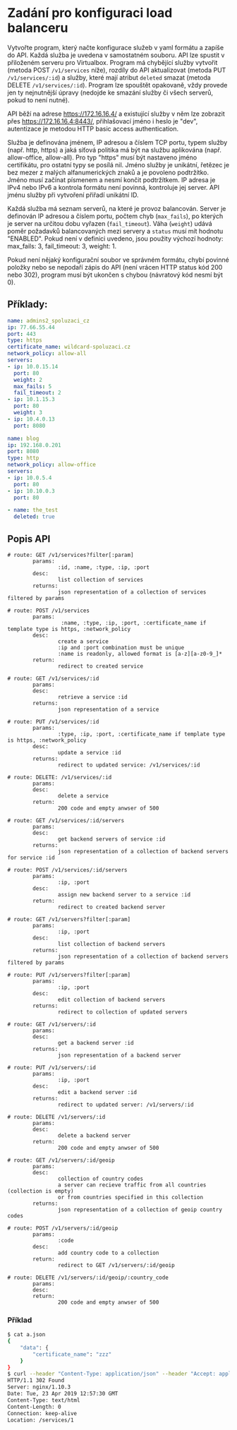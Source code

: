Zadání pro konfiguraci load balanceru
=====================================

Vytvořte program, který načte konfigurace služeb v yaml formátu a zapíše do
API. Každá služba je uvedena v samostatném souboru. API lze spustit
v přiloženém serveru pro Virtualbox. Program má chybějící služby vytvořit
(metoda POST `/v1/services` níže), rozdíly do API aktualizovat (metoda PUT
`/v1/services/:id`) a služby, které mají atribut `deleted` smazat (metoda
DELETE `/v1/services/:id`). Program lze spouštět opakovaně, vždy provede jen ty
nejnutnější úpravy (nedojde ke smazání služby či všech serverů, pokud to není
nutné).

API běží na adrese https://172.16.16.4/ a existující služby v něm lze zobrazit
přes https://172.16.16.4:8443/, přihlašovací jméno i heslo je "dev",
autentizace je metodou HTTP basic access authentication.

Služba je definována jménem, IP adresou a číslem TCP portu, typem služby (např.
http, https) a jaká síťová politika má být na službu aplikována (např.
allow-office, allow-all). Pro typ "https" musí být nastaveno jméno certifikátu,
pro ostatní typy se posílá nil. Jméno služby je unikátní, řetězec je bez mezer
z malých alfanumerických znaků a je povoleno podtržítko. Jméno musí začínat
písmenem a nesmí končit podtržítkem. IP adresa je IPv4 nebo IPv6 a kontrola
formátu není povinná, kontroluje jej server. API jménu služby při vytvoření
přiřadí unikátní ID.

Každá služba má seznam serverů, na které je provoz balancován. Server je
definován IP adresou a číslem portu, počtem chyb (`max_fails`), po kterých je
server na určitou dobu vyřazen (`fail_timeout`). Váha (`weight`) udává poměr
požadavků balancovaných mezi servery a `status` musí mít hodnotu "ENABLED".
Pokud není v definici uvedeno, jsou použity výchozí hodnoty: max_fails: 3,
fail_timeout: 3, weight: 1.

Pokud není nějaký konfigurační soubor ve správném formátu, chybí povinné
položky nebo se nepodaří zápis do API (není vrácen HTTP status kód 200 nebo
302), program musí být ukončen s chybou (návratový kód nesmí být 0).


Příklady:
---------

```yaml
name: admins2_spoluzaci_cz
ip: 77.66.55.44
port: 443
type: https
certificate_name: wildcard-spoluzaci.cz
network_policy: allow-all
servers:
- ip: 10.0.15.14
  port: 80
  weight: 2
  max_fails: 5
  fail_timeout: 2
- ip: 10.1.15.3
  port: 80
  weight: 3
- ip: 10.4.0.13
  port: 8080
```

```yaml
name: blog
ip: 192.168.0.201
port: 8080
type: http
network_policy: allow-office
servers:
- ip: 10.0.5.4
  port: 80
- ip: 10.10.0.3
  port: 80
```

```yaml
- name: the_test
  deleted: true
```


Popis API
---------

~~~
# route: GET /v1/services?filter[:param]
        params:
                :id, :name, :type, :ip, :port
        desc:
                list collection of services
        returns:
                json representation of a collection of services filtered by params

# route: POST /v1/services
        params:
                 :name, :type, :ip, :port, :certificate_name if template type is https, :network_policy
        desc:
                create a service
                :ip and :port combination must be unique
                :name is readonly, allowed format is [a-z][a-z0-9_]*
        return:
                redirect to created service

# route: GET /v1/services/:id
        params:
        desc:
                retrieve a service :id
        returns:
                json representation of a service

# route: PUT /v1/services/:id
        params:
                :type, :ip, :port, :certificate_name if template type is https, :network_policy
        desc:
                update a service :id
        returns:
                redirect to updated service: /v1/services/:id

# route: DELETE: /v1/services/:id
        params:
        desc:
                delete a service
        return:
                200 code and empty anwser of 500

# route: GET /v1/services/:id/servers
        params:
        desc:
                get backend servers of service :id
        returns:
                json representation of a collection of backend servers for service :id

# route: POST /v1/services/:id/servers
        params:
                :ip, :port
        desc:
                assign new backend server to a service :id
        return:
                redirect to created backend server

# route: GET /v1/servers?filter[:param]
        params:
                :ip, :port
        desc:
                list collection of backend servers
        returns:
                json representation of a collection of backend servers filtered by params

# route: PUT /v1/servers?filter[:param]
        params:
                :ip, :port
        desc:
                edit collection of backend servers
        returns:
                redirect to collection of updated servers

# route: GET /v1/servers/:id
        params:
        desc:
                get a backend server :id
        returns:
                json representation of a backend server

# route: PUT /v1/servers/:id
        params:
                :ip, :port
        desc:
                edit a backend server :id
        returns:
                redirect to updated server: /v1/servers/:id

# route: DELETE /v1/servers/:id
        params:
        desc:
                delete a backend server
        return:
                200 code and empty anwser of 500

# route: GET /v1/servers/:id/geoip
        params:
        desc:
                collection of country codes
                a server can recieve traffic from all countries (collection is empty)
                or from countries specified in this collection
        returns:
                json representation of a collection of geoip country codes

# route: POST /v1/servers/:id/geoip
        params:
                :code
        desc:
                add country code to a collection
        return:
                redirect to GET /v1/servers/:id/geoip

# route: DELETE /v1/servers/:id/geoip/:country_code
        params:
        desc:
        return:
                200 code and empty anwser of 500

~~~

### Příklad

```bash
$ cat a.json 
{
    "data": {
        "certificate_name": "zzz"
    }
}
$ curl --header "Content-Type: application/json" --header "Accept: application/json"  -XPUT --data @a.json -i -k -udev:dev  https://172.16.16.4/services/1
HTTP/1.1 302 Found
Server: nginx/1.10.3
Date: Tue, 23 Apr 2019 12:57:30 GMT
Content-Type: text/html
Content-Length: 0
Connection: keep-alive
Location: /services/1
```
